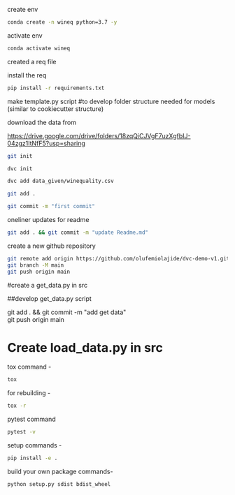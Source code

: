 create env 

```bash
conda create -n wineq python=3.7 -y
```

activate env
```bash
conda activate wineq
```

created a req file

install the req
```bash
pip install -r requirements.txt
```

make template.py script #to develop folder structure needed for models (similar to cookiecutter structure)

download the data from 

https://drive.google.com/drive/folders/18zqQiCJVgF7uzXgfbIJ-04zgz1ItNfF5?usp=sharing

```bash
git init
```
```bash
dvc init 
```
```bash
dvc add data_given/winequality.csv
```
```bash
git add .
```
```bash
git commit -m "first commit"
```

oneliner updates  for readme

```bash
git add . && git commit -m "update Readme.md"
```

create a new github repository 

```bash
git remote add origin https://github.com/olufemiolajide/dvc-demo-v1.git
git branch -M main
git push origin main
```

#create a get_data.py in src

##develop get_data.py script

git add . && git commit -m "add get data"  
git push origin main      

# Create load_data.py in src


tox command -
```bash
tox
```
for rebuilding -
```bash
tox -r 
```
pytest command
```bash
pytest -v
```

setup commands -
```bash
pip install -e . 
```

build your own package commands- 
```bash
python setup.py sdist bdist_wheel
```

